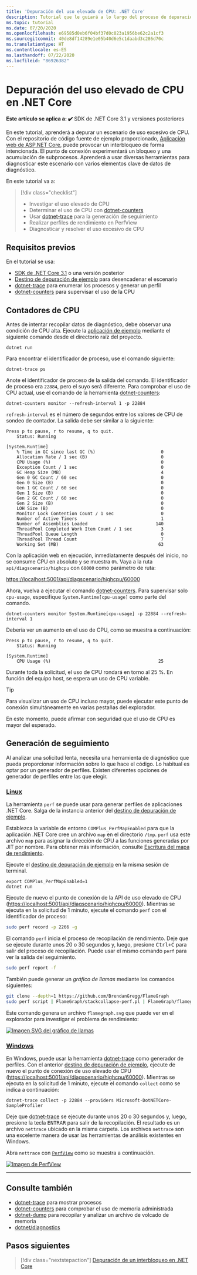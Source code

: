 ```yaml
---
title: 'Depuración del uso elevado de CPU: .NET Core'
description: Tutorial que le guiará a lo largo del proceso de depuración del uso elevado de CPU en .NET Core.
ms.topic: tutorial
ms.date: 07/20/2020
ms.openlocfilehash: e69585d0eb6f04bf37d0c023a1956be62c2a1cf3
ms.sourcegitcommit: 40de8df14289e1e05b40d6e5c1daabd3c286d70c
ms.translationtype: HT
ms.contentlocale: es-ES
ms.lasthandoff: 07/22/2020
ms.locfileid: "86926382"
---
```

# <a name="debug-high-cpu-usage-in-net-core"></a>Depuración del uso elevado de CPU en .NET Core

**Este artículo se aplica a: ✔️** SDK de .NET Core 3.1 y versiones posteriores

En este tutorial, aprenderá a depurar un escenario de uso excesivo de CPU. Con el repositorio de código fuente de ejemplo proporcionado, [Aplicación web de ASP.NET Core](https://docs.microsoft.com/samples/dotnet/samples/diagnostic-scenarios), puede provocar un interbloqueo de forma intencionada. El punto de conexión experimentará un bloqueo y una acumulación de subprocesos. Aprenderá a usar diversas herramientas para diagnosticar este escenario con varios elementos clave de datos de diagnóstico.

En este tutorial va a:

> [!div class="checklist"]
>
> - Investigar el uso elevado de CPU
> - Determinar el uso de CPU con [dotnet-counters](dotnet-counters.md)
> - Usar [dotnet-trace](dotnet-trace.md) para la generación de seguimiento
> - Realizar perfiles de rendimiento en PerfView
> - Diagnosticar y resolver el uso excesivo de CPU

## <a name="prerequisites"></a>Requisitos previos

En el tutorial se usa:

- [SDK de .NET Core 3.1](https://dotnet.microsoft.com/download/dotnet-core) o una versión posterior
- [Destino de depuración de ejemplo](https://docs.microsoft.com/samples/dotnet/samples/diagnostic-scenarios) para desencadenar el escenario
- [dotnet-trace](dotnet-trace.md) para enumerar los procesos y generar un perfil
- [dotnet-counters](dotnet-counters.md) para supervisar el uso de la CPU

## <a name="cpu-counters"></a>Contadores de CPU

Antes de intentar recopilar datos de diagnóstico, debe observar una condición de CPU alta. Ejecute la [aplicación de ejemplo](https://docs.microsoft.com/samples/dotnet/samples/diagnostic-scenarios) mediante el siguiente comando desde el directorio raíz del proyecto.

```dotnetcli
dotnet run
```

Para encontrar el identificador de proceso, use el comando siguiente:

```dotnetcli
dotnet-trace ps
```

Anote el identificador de proceso de la salida del comando. El identificador de proceso era `22884`, pero el suyo será diferente. Para comprobar el uso de CPU actual, use el comando de la herramienta [dotnet-counters](dotnet-counters.md):

```dotnetcli
dotnet-counters monitor --refresh-interval 1 -p 22884
```

`refresh-interval` es el número de segundos entre los valores de CPU de sondeo de contador. La salida debe ser similar a la siguiente:

```console
Press p to pause, r to resume, q to quit.
    Status: Running

[System.Runtime]
    % Time in GC since last GC (%)                         0
    Allocation Rate / 1 sec (B)                            0
    CPU Usage (%)                                          0
    Exception Count / 1 sec                                0
    GC Heap Size (MB)                                      4
    Gen 0 GC Count / 60 sec                                0
    Gen 0 Size (B)                                         0
    Gen 1 GC Count / 60 sec                                0
    Gen 1 Size (B)                                         0
    Gen 2 GC Count / 60 sec                                0
    Gen 2 Size (B)                                         0
    LOH Size (B)                                           0
    Monitor Lock Contention Count / 1 sec                  0
    Number of Active Timers                                1
    Number of Assemblies Loaded                          140
    ThreadPool Completed Work Item Count / 1 sec           3
    ThreadPool Queue Length                                0
    ThreadPool Thread Count                                7
    Working Set (MB)                                      63
```

Con la aplicación web en ejecución, inmediatamente después del inicio, no se consume CPU en absoluto y se muestra `0%`. Vaya a la ruta `api/diagscenario/highcpu` con `60000` como parámetro de ruta:

[https://localhost:5001/api/diagscenario/highcpu/60000](https://localhost:5001/api/diagscenario/highcpu/60000)

Ahora, vuelva a ejecutar el comando [dotnet-counters](dotnet-counters.md). Para supervisar solo `cpu-usage`, especifique `System.Runtime[cpu-usage]` como parte del comando.

```dotnetcli
dotnet-counters monitor System.Runtime[cpu-usage] -p 22884 --refresh-interval 1
```

Debería ver un aumento en el uso de CPU, como se muestra a continuación:

```console
Press p to pause, r to resume, q to quit.
    Status: Running

[System.Runtime]
    CPU Usage (%)                                         25
```

Durante toda la solicitud, el uso de CPU rondará en torno al 25 %. En función del equipo host, se espera un uso de CPU variable.

> [!TIP]
> Para visualizar un uso de CPU incluso mayor, puede ejecutar este punto de conexión simultáneamente en varias pestañas del explorador.

En este momento, puede afirmar con seguridad que el uso de CPU es mayor del esperado.

## <a name="trace-generation"></a>Generación de seguimiento

Al analizar una solicitud lenta, necesita una herramienta de diagnóstico que pueda proporcionar información sobre lo que hace el código. Lo habitual es optar por un generador de perfiles. Existen diferentes opciones de generador de perfiles entre las que elegir.

### <a name="linux"></a>[Linux](#tab/linux)

La herramienta `perf` se puede usar para generar perfiles de aplicaciones .NET Core. Salga de la instancia anterior del [destino de depuración de ejemplo](https://docs.microsoft.com/samples/dotnet/samples/diagnostic-scenarios).

Establezca la variable de entorno `COMPlus_PerfMapEnabled` para que la aplicación .NET Core cree un archivo `map` en el directorio `/tmp`. `perf` usa este archivo `map` para asignar la dirección de CPU a las funciones generadas por JIT por nombre. Para obtener más información, consulte [Escritura del mapa de rendimiento](../run-time-config/debugging-profiling.md#write-perf-map).

Ejecute el [destino de depuración de ejemplo](https://docs.microsoft.com/samples/dotnet/samples/diagnostic-scenarios) en la misma sesión de terminal.

```dotnetcli
export COMPlus_PerfMapEnabled=1
dotnet run
```

Ejecute de nuevo el punto de conexión de la API de uso elevado de CPU (<https://localhost:5001/api/diagscenario/highcpu/60000>). Mientras se ejecuta en la solicitud de 1 minuto, ejecute el comando `perf` con el identificador de proceso:

```bash
sudo perf record -p 2266 -g
```

El comando `perf` inicia el proceso de recopilación de rendimiento. Deje que se ejecute durante unos 20 o 30 segundos y, luego, presione <kbd>Ctrl+C</kbd> para salir del proceso de recopilación. Puede usar el mismo comando `perf` para ver la salida del seguimiento.

```bash
sudo perf report -f
```

También puede generar un _gráfico de llamas_ mediante los comandos siguientes:

```bash
git clone --depth=1 https://github.com/BrendanGregg/FlameGraph
sudo perf script | FlameGraph/stackcollapse-perf.pl | FlameGraph/flamegraph.pl > flamegraph.svg
```

Este comando genera un archivo `flamegraph.svg` que puede ver en el explorador para investigar el problema de rendimiento:

[![Imagen SVG del gráfico de llamas](media/flamegraph.jpg)](media/flamegraph.jpg#lightbox)

### <a name="windows"></a>[Windows](#tab/windows)

En Windows, puede usar la herramienta [dotnet-trace](dotnet-trace.md) como generador de perfiles. Con el anterior [destino de depuración de ejemplo](https://docs.microsoft.com/samples/dotnet/samples/diagnostic-scenarios), ejecute de nuevo el punto de conexión de uso elevado de CPU (<https://localhost:5001/api/diagscenario/highcpu/60000>). Mientras se ejecuta en la solicitud de 1 minuto, ejecute el comando `collect` como se indica a continuación:

```dotnetcli
dotnet-trace collect -p 22884 --providers Microsoft-DotNETCore-SampleProfiler
```

Deje que [dotnet-trace](dotnet-trace.md) se ejecute durante unos 20 o 30 segundos y, luego, presione la tecla <kbd>ENTRAR</kbd> para salir de la recopilación. El resultado es un archivo `nettrace` ubicado en la misma carpeta. Los archivos `nettrace` son una excelente manera de usar las herramientas de análisis existentes en Windows.

Abra `nettrace` con [`PerfView`](https://github.com/microsoft/perfview/blob/master/documentation/Downloading.md) como se muestra a continuación.

[![Imagen de PerfView](media/perfview.jpg)](media/perfview.jpg#lightbox)

---

## <a name="see-also"></a>Consulte también

- [dotnet-trace](dotnet-trace.md) para mostrar procesos
- [dotnet-counters](dotnet-counters.md) para comprobar el uso de memoria administrada
- [dotnet-dump](dotnet-dump.md) para recopilar y analizar un archivo de volcado de memoria
- [dotnet/diagnostics](https://github.com/dotnet/diagnostics/tree/master/documentation/tutorial)

## <a name="next-steps"></a>Pasos siguientes

> [!div class="nextstepaction"]
> [Depuración de un interbloqueo en .NET Core](debug-deadlock.md)
